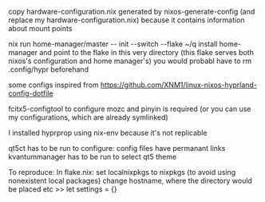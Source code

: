 copy hardware-configuration.nix generated by nixos-generate-config (and replace my hardware-configuration.nix) because it contains information about mount points

nix run home-manager/master -- init --switch --flake ~/q
install home-manager and point to the flake in this very directory (this flake serves both nixos's configuration and home manager's)
you would probabl have to rm .config/hypr beforehand

some configs inspired from https://github.com/XNM1/linux-nixos-hyprland-config-dotfile

fcitx5-configtool to configure mozc and pinyin is required
(or you can use my configurations, which are already symlinked)

I installed hyprprop using nix-env because it's not replicable

qt5ct has to be run to configure: config files have permanant links
kvantummanager has to be run to select qt5 theme

To reproduce:
In flake.nix:
set localnixpkgs to nixpkgs (to avoid using nonexistent local packages)
change hostname, where the directory would be placed etc >> let settings = {}
